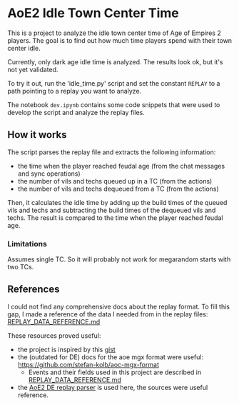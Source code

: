 # AoE2 Idle Town Center Time
This is a project to analyze the idle town center time of Age of Empires 2 players. The goal is to find out how much time players spend with their town center idle. 

Currently, only dark age idle time is analyzed. The results look ok, but it's not yet validated.

To try it out, run the 'idle_time.py' script and set the constant `REPLAY` to a path pointing to a replay you want to analyze.

The notebook `dev.ipynb` contains some code snippets that were used to develop the script and analyze the replay files.

## How it works

The script parses the replay file and extracts the following information:

- the time when the player reached feudal age (from the chat messages and sync operations)
- the number of vils and techs queued up in a TC (from the actions)
- the number of vils and techs dequeued from a TC (from the actions)

Then, it calculates the idle time by adding up the build times of the queued vils and techs and subtracting the build times of the dequeued vils and techs. The result is compared to the time when the player reached feudal age.

### Limitations
Assumes single TC. So it will probably not work for megarandom starts with two TCs.

## References
I could not find any comprehensive docs about the replay format. To fill this gap, I made a reference of the data I needed from in the replay files:
[REPLAY_DATA_REFERENCE.md](REPLAY_DATA_REFERENCE.md)

These resources proved useful: 

- the project is inspired by this [gist](https://gist.github.com/santolucito/a01927be45a2a7a8e02ce9a50ddd8e75])
- the (outdated for DE) docs for the aoe mgx format were useful: https://github.com/stefan-kolb/aoc-mgx-format
  - Events and their fields used in this project are described in [REPLAY_DATA_REFERENCE.md](REPLAY_DATA_REFERENCE.md)
- the [AoE2 DE replay parser](https://github.com/happyleavesaoc/aoc-mgz) is used here, the sources were useful reference.